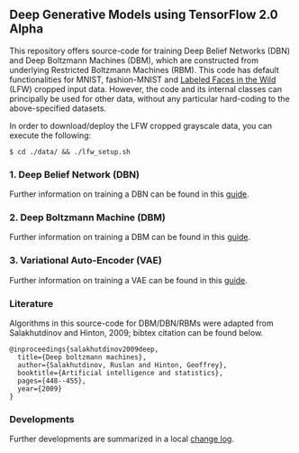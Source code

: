## Deep Generative Models using TensorFlow 2.0 Alpha

This repository offers source-code for training Deep Belief Networks (DBN) and Deep Boltzmann Machines (DBM), which are constructed from underlying Restricted Boltzmann Machines (RBM). This code has default functionalities for MNIST, fashion-MNIST and [Labeled Faces in the Wild](http://conradsanderson.id.au/lfwcrop/) (LFW) cropped input data. However, the code and its internal classes can principally be used for other data, without any particular hard-coding to the above-specified datasets.

In order to download/deploy the LFW cropped grayscale data, you can execute the following:

```shell
$ cd ./data/ && ./lfw_setup.sh
```

### 1. Deep Belief Network (DBN)

Further information on training a DBN can be found in this [guide](/src/docs/DBN.md).

### 2. Deep Boltzmann Machine (DBM)

Further information on training a DBM can be found in this [guide](/src/docs/DBM.md).

### 3. Variational Auto-Encoder (VAE)

Further information on training a VAE can be found in this [guide](/src/docs/VAE.md).

### Literature

Algorithms in this source-code for DBM/DBN/RBMs were adapted from Salakhutdinov and Hinton, 2009; bibtex citation can be found below.

```
@inproceedings{salakhutdinov2009deep,
  title={Deep boltzmann machines},
  author={Salakhutdinov, Ruslan and Hinton, Geoffrey},
  booktitle={Artificial intelligence and statistics},
  pages={448--455},
  year={2009}
}
```

### Developments

Further developments are summarized in a local [change log](/docs/todos.md).
